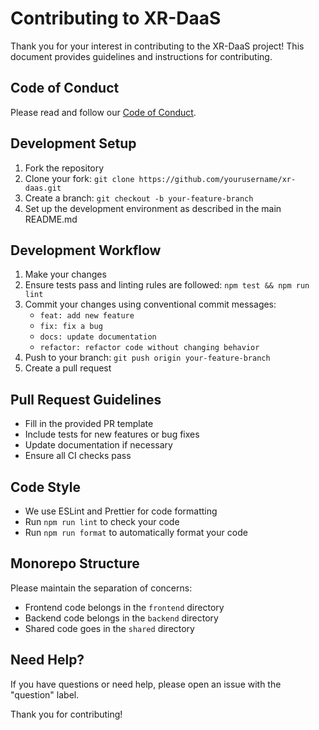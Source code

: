 # Contributing to XR-DaaS

Thank you for your interest in contributing to the XR-DaaS project! This document provides guidelines and instructions for contributing.

## Code of Conduct

Please read and follow our [Code of Conduct](CODE_OF_CONDUCT.md).

## Development Setup

1. Fork the repository
2. Clone your fork: `git clone https://github.com/yourusername/xr-daas.git`
3. Create a branch: `git checkout -b your-feature-branch`
4. Set up the development environment as described in the main README.md

## Development Workflow

1. Make your changes
2. Ensure tests pass and linting rules are followed: `npm test && npm run lint`
3. Commit your changes using conventional commit messages:
   - `feat: add new feature`
   - `fix: fix a bug`
   - `docs: update documentation`
   - `refactor: refactor code without changing behavior`
4. Push to your branch: `git push origin your-feature-branch`
5. Create a pull request

## Pull Request Guidelines

- Fill in the provided PR template
- Include tests for new features or bug fixes
- Update documentation if necessary
- Ensure all CI checks pass

## Code Style

- We use ESLint and Prettier for code formatting
- Run `npm run lint` to check your code
- Run `npm run format` to automatically format your code

## Monorepo Structure

Please maintain the separation of concerns:

- Frontend code belongs in the `frontend` directory
- Backend code belongs in the `backend` directory
- Shared code goes in the `shared` directory

## Need Help?

If you have questions or need help, please open an issue with the "question" label.

Thank you for contributing!
